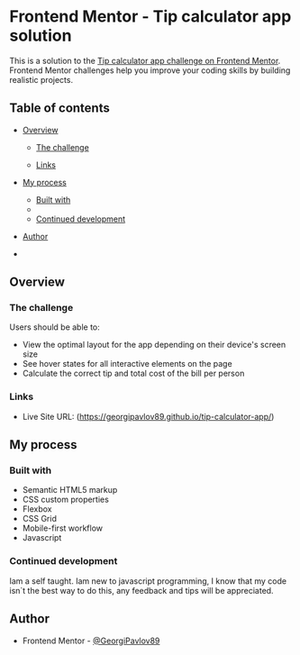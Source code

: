 # Frontend Mentor - Tip calculator app solution

This is a solution to the [Tip calculator app challenge on Frontend Mentor](https://www.frontendmentor.io/challenges/tip-calculator-app-ugJNGbJUX). Frontend Mentor challenges help you improve your coding skills by building realistic projects.

## Table of contents

- [Overview](#overview)

  - [The challenge](#the-challenge)

  - [Links](#links)

- [My process](#my-process)
  - [Built with](#built-with)
  -
  - [Continued development](#continued-development)
- [Author](#author)
-

## Overview

### The challenge

Users should be able to:

- View the optimal layout for the app depending on their device's screen size
- See hover states for all interactive elements on the page
- Calculate the correct tip and total cost of the bill per person

### Links

- Live Site URL: (https://georgipavlov89.github.io/tip-calculator-app/)

## My process

### Built with

- Semantic HTML5 markup
- CSS custom properties
- Flexbox
- CSS Grid
- Mobile-first workflow
- Javascript

### Continued development

Iam a self taught. Iam new to javascript programming, I know that my code isn`t the best way to do this, any feedback and tips will be appreciated.

## Author

- Frontend Mentor - [@GeorgiPavlov89](https://www.frontendmentor.io/profile/GeorgiPavlov89)
